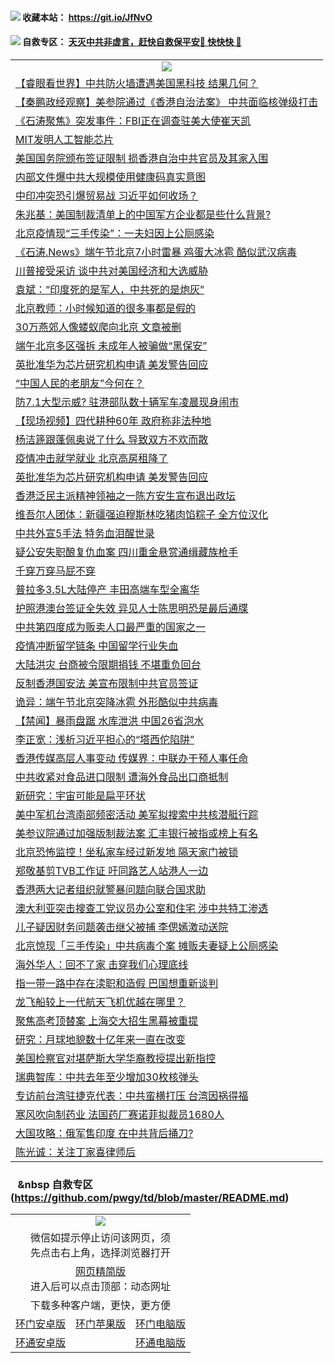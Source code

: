  #### <img src="https://img.icons8.com/color/48/000000/check-all.png"/> 收藏本站： https://git.io/JfNvO 

 #### <img src="https://img.icons8.com/color/48/000000/check-all.png"/> 自救专区： [天灭中共非虚言，赶快自救保平安🍎 快快快 📩](https://github.com/pwgy/td/blob/master/README.md)

 
 
<table>  
  <tr>
    <td colspan="2" align=center><img src="https://cdn.jsdelivr.net/gh/gyoupiodf/im1/%E7%BD%91%E9%97%A8%E6%96%B0%E9%97%BB1.jpg"></td>
 </tr>
<tr><td colspan="2" align="left"><a href="https://dwkts8awlbkd7.cloudfront.net/?name=c1190386&key=jdhvxawhshihitwk&from=gy1">【睿眼看世界】中共防火墙遭遇美国黑科技 结果几何？</a></td></tr>
<tr><td colspan="2" align="left"><a href="https://dwkts8awlbkd7.cloudfront.net/?name=c1190387&key=jdhvxawhshihitwk&from=gy1">【秦鹏政经观察】美参院通过《香港自治法案》 中共面临核弹级打击</a></td></tr>
<tr><td colspan="2" align="left"><a href="https://dwkts8awlbkd7.cloudfront.net/?name=c1190389&key=jdhvxawhshihitwk&from=gy1">《石涛聚焦》突发事件：FBI正在调查驻美大使崔天凯</a></td></tr>
<tr><td colspan="2" align="left"><a href="https://dwkts8awlbkd7.cloudfront.net/?name=c1190418&key=jdhvxawhshihitwk&from=gy1">MIT发明人工智能芯片</a></td></tr>
<tr><td colspan="2" align="left"><a href="https://dwkts8awlbkd7.cloudfront.net/?name=c1190435&key=jdhvxawhshihitwk&from=gy1">美国国务院颁布签证限制 损香港自治中共官员及其家入围</a></td></tr>
<tr><td colspan="2" align="left"><a href="https://dwkts8awlbkd7.cloudfront.net/?name=c1190408&key=jdhvxawhshihitwk&from=gy1">内部文件爆中共大规模使用健康码真实意图</a></td></tr>
<tr><td colspan="2" align="left"><a href="https://dwkts8awlbkd7.cloudfront.net/?name=c1190396&key=jdhvxawhshihitwk&from=gy1">中印冲突恐引爆贸易战 习近平如何收场？</a></td></tr>
<tr><td colspan="2" align="left"><a href="https://dwkts8awlbkd7.cloudfront.net/?name=c1190409&key=jdhvxawhshihitwk&from=gy1">朱兆基：美国制裁清单上的中国军方企业都是些什么背景?</a></td></tr>
<tr><td colspan="2" align="left"><a href="https://dwkts8awlbkd7.cloudfront.net/?name=c1190417&key=jdhvxawhshihitwk&from=gy1">北京疫情现“三手传染”：一夫妇因上公厕感染</a></td></tr>
<tr><td colspan="2" align="left"><a href="https://dwkts8awlbkd7.cloudfront.net/?name=c1190388&key=jdhvxawhshihitwk&from=gy1">《石涛.News》端午节北京7小时雷暴 鸡蛋大冰雹 酷似武汉病毒</a></td></tr>
<tr><td colspan="2" align="left"><a href="https://dwkts8awlbkd7.cloudfront.net/?name=c1190416&key=jdhvxawhshihitwk&from=gy1">川普接受采访 谈中共对美国经济和大选威胁</a></td></tr>
<tr><td colspan="2" align="left"><a href="https://dwkts8awlbkd7.cloudfront.net/?name=c1190411&key=jdhvxawhshihitwk&from=gy1">袁斌：“印度死的是军人，中共死的是炮灰”</a></td></tr>
<tr><td colspan="2" align="left"><a href="https://dwkts8awlbkd7.cloudfront.net/?name=c1190414&key=jdhvxawhshihitwk&from=gy1">北京教师：小时候知道的很多事都是假的</a></td></tr>
<tr><td colspan="2" align="left"><a href="https://dwkts8awlbkd7.cloudfront.net/?name=c1190375&key=jdhvxawhshihitwk&from=gy1">30万燕郊人像蝼蚁爬向北京 文章被删</a></td></tr>
<tr><td colspan="2" align="left"><a href="https://dwkts8awlbkd7.cloudfront.net/?name=c1190378&key=jdhvxawhshihitwk&from=gy1">端午北京多区强拆 未成年人被骗做“黑保安”</a></td></tr>
<tr><td colspan="2" align="left"><a href="https://dwkts8awlbkd7.cloudfront.net/?name=c1190395&key=jdhvxawhshihitwk&from=gy1">英批准华为芯片研究机构申请 美发警告回应</a></td></tr>
<tr><td colspan="2" align="left"><a href="https://dwkts8awlbkd7.cloudfront.net/?name=c1190452&key=jdhvxawhshihitwk&from=gy1">“中国人民的老朋友”今何在？</a></td></tr>
<tr><td colspan="2" align="left"><a href="https://dwkts8awlbkd7.cloudfront.net/?name=c1190401&key=jdhvxawhshihitwk&from=gy1">防7.1大型示威? 驻港部队数十辆军车凌晨现身闹市</a></td></tr>
<tr><td colspan="2" align="left"><a href="https://dwkts8awlbkd7.cloudfront.net/?name=c1190406&key=jdhvxawhshihitwk&from=gy1">【现场视频】四代耕种60年 政府称非法种地</a></td></tr>
<tr><td colspan="2" align="left"><a href="https://dwkts8awlbkd7.cloudfront.net/?name=c1190439&key=jdhvxawhshihitwk&from=gy1">杨洁篪跟蓬佩奥说了什么 导致双方不欢而散</a></td></tr>
<tr><td colspan="2" align="left"><a href="https://dwkts8awlbkd7.cloudfront.net/?name=c1190412&key=jdhvxawhshihitwk&from=gy1">疫情冲击就学就业 北京高房租降了</a></td></tr>
<tr><td colspan="2" align="left"><a href="https://dwkts8awlbkd7.cloudfront.net/?name=c1190377&key=jdhvxawhshihitwk&from=gy1">英批准华为芯片研究机构申请 美发警告回应</a></td></tr>
<tr><td colspan="2" align="left"><a href="https://dwkts8awlbkd7.cloudfront.net/?name=c1190424&key=jdhvxawhshihitwk&from=gy1">香港泛民主派精神领袖之一陈方安生宣布退出政坛</a></td></tr>
<tr><td colspan="2" align="left"><a href="https://dwkts8awlbkd7.cloudfront.net/?name=c1190432&key=jdhvxawhshihitwk&from=gy1">维吾尔人团体：新疆强迫穆斯林吃猪肉馅粽子 全方位汉化</a></td></tr>
<tr><td colspan="2" align="left"><a href="https://dwkts8awlbkd7.cloudfront.net/?name=c1190393&key=jdhvxawhshihitwk&from=gy1">中共外宣5手法 特务血泪醒世录</a></td></tr>
<tr><td colspan="2" align="left"><a href="https://dwkts8awlbkd7.cloudfront.net/?name=c1190445&key=jdhvxawhshihitwk&from=gy1">疑公安失职酿复仇血案 四川重金悬赏通缉藏族枪手</a></td></tr>
<tr><td colspan="2" align="left"><a href="https://dwkts8awlbkd7.cloudfront.net/?name=c1190453&key=jdhvxawhshihitwk&from=gy1">千穿万穿马屁不穿</a></td></tr>
<tr><td colspan="2" align="left"><a href="https://dwkts8awlbkd7.cloudfront.net/?name=c1190415&key=jdhvxawhshihitwk&from=gy1">普拉多3.5L大陆停产 丰田高端车型全离华</a></td></tr>
<tr><td colspan="2" align="left"><a href="https://dwkts8awlbkd7.cloudfront.net/?name=c1190429&key=jdhvxawhshihitwk&from=gy1">护照港澳台签证全失效 异见人士陈思明恐是最后通牒</a></td></tr>
<tr><td colspan="2" align="left"><a href="https://dwkts8awlbkd7.cloudfront.net/?name=c1190428&key=jdhvxawhshihitwk&from=gy1">中共第四度成为贩卖人口最严重的国家之一</a></td></tr>
<tr><td colspan="2" align="left"><a href="https://dwkts8awlbkd7.cloudfront.net/?name=c1190398&key=jdhvxawhshihitwk&from=gy1">疫情冲断留学链条 中国留学行业失血</a></td></tr>
<tr><td colspan="2" align="left"><a href="https://dwkts8awlbkd7.cloudfront.net/?name=c1190441&key=jdhvxawhshihitwk&from=gy1">大陆洪灾 台商被令限期捐钱 不堪重负回台</a></td></tr>
<tr><td colspan="2" align="left"><a href="https://dwkts8awlbkd7.cloudfront.net/?name=c1190404&key=jdhvxawhshihitwk&from=gy1">反制香港国安法 美宣布限制中共官员签证</a></td></tr>
<tr><td colspan="2" align="left"><a href="https://dwkts8awlbkd7.cloudfront.net/?name=c1190402&key=jdhvxawhshihitwk&from=gy1">诡异：端午节北京突降冰雹 外形酷似中共病毒</a></td></tr>
<tr><td colspan="2" align="left"><a href="https://dwkts8awlbkd7.cloudfront.net/?name=c1190457&key=jdhvxawhshihitwk&from=gy1">【禁闻】暴雨盘踞 水库泄洪 中国26省泡水</a></td></tr>
<tr><td colspan="2" align="left"><a href="https://dwkts8awlbkd7.cloudfront.net/?name=c1190458&key=jdhvxawhshihitwk&from=gy1">李正宽：浅析习近平担心的“塔西佗陷阱”</a></td></tr>
<tr><td colspan="2" align="left"><a href="https://dwkts8awlbkd7.cloudfront.net/?name=c1190400&key=jdhvxawhshihitwk&from=gy1">香港传媒高层人事变动 传媒界：中联办干预人事任命</a></td></tr>
<tr><td colspan="2" align="left"><a href="https://dwkts8awlbkd7.cloudfront.net/?name=c1190449&key=jdhvxawhshihitwk&from=gy1">中共收紧对食品进口限制 遭海外食品出口商抵制</a></td></tr>
<tr><td colspan="2" align="left"><a href="https://dwkts8awlbkd7.cloudfront.net/?name=c1190423&key=jdhvxawhshihitwk&from=gy1">新研究：宇宙可能是扁平环状</a></td></tr>
<tr><td colspan="2" align="left"><a href="https://dwkts8awlbkd7.cloudfront.net/?name=c1190433&key=jdhvxawhshihitwk&from=gy1">美中军机台湾南部频密活动 美军拟搜索中共核潜艇行踪</a></td></tr>
<tr><td colspan="2" align="left"><a href="https://dwkts8awlbkd7.cloudfront.net/?name=c1190379&key=jdhvxawhshihitwk&from=gy1">美参议院通过加强版制裁法案 汇丰银行被指或榜上有名</a></td></tr>
<tr><td colspan="2" align="left"><a href="https://dwkts8awlbkd7.cloudfront.net/?name=c1190399&key=jdhvxawhshihitwk&from=gy1">北京恐怖监控！坐私家车经过新发地 隔天家门被锁</a></td></tr>
<tr><td colspan="2" align="left"><a href="https://dwkts8awlbkd7.cloudfront.net/?name=c1190413&key=jdhvxawhshihitwk&from=gy1">郑敬基剪TVB工作证 吁同路艺人站港人一边</a></td></tr>
<tr><td colspan="2" align="left"><a href="https://dwkts8awlbkd7.cloudfront.net/?name=c1190430&key=jdhvxawhshihitwk&from=gy1">香港两大记者组织就警暴问题向联合国求助</a></td></tr>
<tr><td colspan="2" align="left"><a href="https://dwkts8awlbkd7.cloudfront.net/?name=c1190448&key=jdhvxawhshihitwk&from=gy1">澳大利亚突击搜查工党议员办公室和住宅  涉中共特工渗透</a></td></tr>
<tr><td colspan="2" align="left"><a href="https://dwkts8awlbkd7.cloudfront.net/?name=c1190444&key=jdhvxawhshihitwk&from=gy1">儿子疑因财务问题袭击继父被捕 李偲嫣激动送院</a></td></tr>
<tr><td colspan="2" align="left"><a href="https://dwkts8awlbkd7.cloudfront.net/?name=c1190381&key=jdhvxawhshihitwk&from=gy1">北京惊现「三手传染」中共病毒个案 摊贩夫妻疑上公厕感染</a></td></tr>
<tr><td colspan="2" align="left"><a href="https://dwkts8awlbkd7.cloudfront.net/?name=c1190407&key=jdhvxawhshihitwk&from=gy1">海外华人：回不了家 击穿我们心理底线</a></td></tr>
<tr><td colspan="2" align="left"><a href="https://dwkts8awlbkd7.cloudfront.net/?name=c1190397&key=jdhvxawhshihitwk&from=gy1">指一带一路中存在渎职和造假 巴国想重新谈判</a></td></tr>
<tr><td colspan="2" align="left"><a href="https://dwkts8awlbkd7.cloudfront.net/?name=c1190421&key=jdhvxawhshihitwk&from=gy1">龙飞船较上一代航天飞机优越在哪里？</a></td></tr>
<tr><td colspan="2" align="left"><a href="https://dwkts8awlbkd7.cloudfront.net/?name=c1190405&key=jdhvxawhshihitwk&from=gy1">聚焦高考顶替案 上海交大招生黑幕被重提</a></td></tr>
<tr><td colspan="2" align="left"><a href="https://dwkts8awlbkd7.cloudfront.net/?name=c1190422&key=jdhvxawhshihitwk&from=gy1">研究：月球地貌数十亿年来一直在改变</a></td></tr>
<tr><td colspan="2" align="left"><a href="https://dwkts8awlbkd7.cloudfront.net/?name=c1190451&key=jdhvxawhshihitwk&from=gy1">美国检察官对堪萨斯大学华裔教授提出新指控</a></td></tr>
<tr><td colspan="2" align="left"><a href="https://dwkts8awlbkd7.cloudfront.net/?name=c1190434&key=jdhvxawhshihitwk&from=gy1">瑞典智库：中共去年至少增加30枚核弹头</a></td></tr>
<tr><td colspan="2" align="left"><a href="https://dwkts8awlbkd7.cloudfront.net/?name=c1190431&key=jdhvxawhshihitwk&from=gy1">专访前台湾驻捷克代表：中共蛮横打压 台湾因祸得福</a></td></tr>
<tr><td colspan="2" align="left"><a href="https://dwkts8awlbkd7.cloudfront.net/?name=c1190391&key=jdhvxawhshihitwk&from=gy1">寒风吹向制药业 法国药厂赛诺菲拟裁员1680人</a></td></tr>
<tr><td colspan="2" align="left"><a href="https://dwkts8awlbkd7.cloudfront.net/?name=c1190380&key=jdhvxawhshihitwk&from=gy1">大国攻略：俄军售印度 在中共背后捅刀?</a></td></tr>
<tr><td colspan="2" align="left"><a href="https://dwkts8awlbkd7.cloudfront.net/?name=c1190410&key=jdhvxawhshihitwk&from=gy1">陈光诚：关注丁家喜律师后</a></td></tr>

  </table>
  
   ### &nbsp;&nbsp;&nbsp;&nbsp  自救专区(https://github.com/pwgy/td/blob/master/README.md)
   
  <table>
  <tr>
    <td colspan="3" align="center"><img src="https://cdn.jsdelivr.net/gh/opipe/up/oGate65.jpg"/></td>
  </tr>
  <tr>
    <td colspan="3" align="center">微信如提示停止访问该网页，须<br/>先点击右上角，选择浏览器打开</td>
  <tr>
  <tr>
    <td colspan="3" align="center"><a href="https://gitcdn.xyz/cdn/otiny/up/master/show005.htm">网页精简版</a><br/>进入后可以点击顶部：动态网址</td>
  </tr>
  <tr>
    <td colspan="3" align="center">下载多种客户端，更快，更方便</td>
  <tr>
  <tr>
    <td align="center"><a href="https://cdn.jsdelivr.net/gh/opipe/up/oGatea.apk">环门安卓版</a></td>
    <td align="center"><a href="https://x.co/odisk">环门苹果版</a></td>
    <td align="center"><a href="https://cdn.jsdelivr.net/gh/opipe/up/oGate.zip">环门电脑版</a></td>
  </tr>
  <tr>
    <td align="center"><a href="https://cdn.jsdelivr.net/gh/opipe/up/oPipe.apk">环通安卓版</a></td>
    <td align="center"></td>
    <td align="center"><a href="https://raw.githubusercontent.com/opipe/up/master/oPipe.zip">环通电脑版</a></td>
  </tr>
  
</table>
